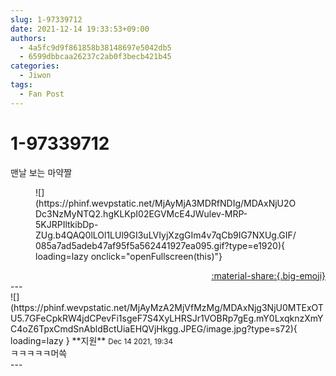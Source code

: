 ```yaml
---
slug: 1-97339712
date: 2021-12-14 19:33:53+09:00
authors:
  - 4a5fc9d9f861858b38148697e5042db5
  - 6599dbbcaa26237c2ab0f3becb421b45
categories:
  - Jiwon
tags:
  - Fan Post
---
```


# 1-97339712

<div class="post-container" markdown="1">
<div class="content-container md-sidebar__scrollwrap" markdown="1">

맨날 보는 마약짤
<figure markdown="1">
![](https://phinf.wevpstatic.net/MjAyMjA3MDRfNDIg/MDAxNjU2ODc3NzMyNTQ2.hgKLKpI02EGVMcE4JWulev-MRP-5KJRPIltkibDp-ZUg.b4QAQ0lLOl1LUl9GI3uLVIyjXzgGIm4v7qCb9IG7NXUg.GIF/085a7ad5adeb47af95f5a562441927ea095.gif?type=e1920){ loading=lazy onclick="openFullscreen(this)"}
</figure>


</div>
</div>

<div style="text-align: right;" markdown="1">
<a href="https://weverse.io/fromis9/fanpost/1-97339712" style="text-align: right;">:material-share:{.big-emoji}</a>
</div>
---

<div class="comments-container md-sidebar__scrollwrap" markdown="1">
<div class="comment" markdown="1">
<div class='id-container' markdown="1">
![](https://phinf.wevpstatic.net/MjAyMzA2MjVfMzMg/MDAxNjg3NjU0MTExOTU5.7GFeCpkRW4jdCPevFi1sgeF7S4XyLHRSJr1VOBRp7gEg.mY0LxqknzXmYC4oZ6TpxCmdSnAbldBctUiaEHQVjHkgg.JPEG/image.jpg?type=s72){ loading=lazy }
**<span class="artist">지원</span>** <small>Dec 14 2021, 19:34</small><br>
</div>
<div class='comment-body' markdown="1">
ㅋㅋㅋㅋㅋ머쓱
</div>
</div>
</div>
---
